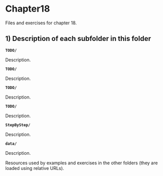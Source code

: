 # Chapter18

Files and exercises for chapter 18.

## 1) Description of each subfolder in this folder

__`TODO/`__

Description.

__`TODO/`__

Description.

__`TODO/`__

Description.

__`TODO/`__

Description.

__`StepByStep/`__

Description.

__`data/`__

Description.

Resources used by examples and exercises in the other folders (they are loaded using relative URLs).


